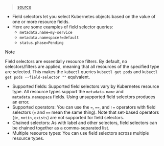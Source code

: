 > [source](https://kubernetes.io/docs/concepts/overview/working-with-objects/field-selectors/)

* Field selectors let you select Kubernetes objects based on the value of one or more resource fields. 
* Here are some examples of field selector queries:
	* `metadata.name=my-service`
	* `metadata.namespace!=default`
	* `status.phase=Pending`

> [!Note]
> Field selectors are essentially resource filters. By default, no selectors/filters are applied, meaning that all resources of the specified type are selected. This makes the `kubectl` queries `kubectl get pods` and `kubectl get pods --field-selector ""` equivalent.

* Supported fields: Supported field selectors vary by Kubernetes resource type. All resource types support the `metadata.name` and `metadata.namespace` fields. Using unsupported field selectors produces an error.
* Supported operators: You can use the `=`, `==`, and `!=` operators with field selectors (`=` and `==` mean the same thing). Note that set-based operators (`in`, `notin`, `exists`) are not supported for field selectors.
* Chained selectors: As with label and other selectors, field selectors can be chained together as a comma-separated list.
* Multiple resource types: You can use field selectors across multiple resource types.